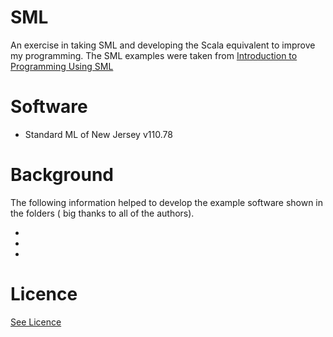 # SML

An exercise in taking SML and developing the Scala equivalent to improve my programming.
The SML examples were taken from [Introduction to Programming Using SML](http://www.amazon.co.uk/Introduction-Programming-International-Computer-Science/dp/0201398206)


# Software

* Standard ML of New Jersey v110.78


# Background

The following information helped to develop the example software shown in the folders ( big thanks to all of the 
authors).

*
*
*

# Licence

[See Licence](/LICENSE)










